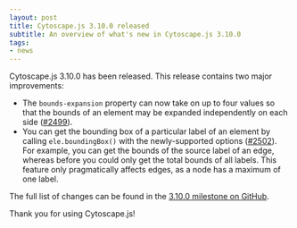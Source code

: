```yaml
---
layout: post
title: Cytoscape.js 3.10.0 released
subtitle: An overview of what's new in Cytoscape.js 3.10.0
tags:
- news
---
```


Cytoscape.js 3.10.0 has been released.  This release contains two major improvements:

- The `bounds-expansion` property can now take on up to four values so that the bounds of an element may be expanded independently on each side ([#2499](https://github.com/cytoscape/cytoscape.js/pull/2499)).
- You can get the bounding box of a particular label of an element by calling `ele.boundingBox()` with the newly-supported options ([#2502](https://github.com/cytoscape/cytoscape.js/issues/2502)).  For example, you can get the bounds of the source label of an edge, whereas before you could only get the total bounds of all labels.  This feature only pragmatically affects edges, as a node has a maximum of one label.

The full list of changes can be found in the [3.10.0 milestone on GitHub](https://github.com/cytoscape/cytoscape.js/milestone/175?closed=1).

Thank you for using Cytoscape.js!
